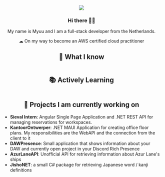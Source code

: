 

<!--  -->

<div align="center">

<img src="https://minio.myuuiii.com/myuuiii/GitHub/d59454d0-8ece-41e3-a464-7c52ee58806f.png" />

### Hi there 🙋‍♀️

My name is Myuu and I am a full-stack developer from the Netherlands.

☁ On my way to become an AWS certified cloud practitioner

</div>

<div align="center">
<h2>💬 What I know</h2>
    <img src="https://skillicons.dev/icons?i=cs,dotnet,docker,java,ts,python,php,cpp,html,sass,bash,discord,bots,git,github,latex,md,raspberrypi,regex,unity,postman,blender,angular,linux&perline=7" alt=""/>
</div>



<div align="center">
<h2>📚 Actively Learning</h2>
    <img src="https://skillicons.dev/icons?i=kubernetes,aws,redis" alt=""/>
</div>



<div align="center">
  <h2>🎁 Projects I am currently working on</h2>
</div>


- **Sieval Intern**: Angular Single Page Application and .NET REST API for managing reservations for workspaces.
- **KantoorOntwerper**: .NET MAUI Application for creating office floor plans. My responsibilities are the WebAPI and the connection from the client to it 
- **DAWPresence**: Small application that shows information about your DAW and currently open project in your Discord Rich Presence
- **AzurLaneAPI**: Unofficial API for retrieving information about Azur Lane's ships
- **JishoNET**: a small C# package for retrieving Japanese word / kanji definitions
